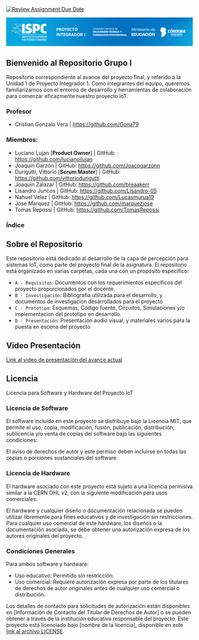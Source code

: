 [![Review Assignment Due Date](https://classroom.github.com/assets/deadline-readme-button-24ddc0f5d75046c5622901739e7c5dd533143b0c8e959d652212380cedb1ea36.svg)](https://classroom.github.com/a/6DmeHhP6)

![Imagen portada](/assets/caratulaPI.png)

## Bienvenido al Repositorio Grupo I 
Repositorio correspondiente al avance del proyecto final, y referido a la Unidad 1 de Proyecto Integrador 1.
Como integrantes del equipo, queremos familiarizarnos con el entorno de desarrollo y herramientas de colaboración para comenzar eficazmente nuestro proyecto IoT.

### Profesor
- Cristian Gonzalo Vera | https://github.com/Gona79


### Miembros:
- Luciano Lujan [**Product Owner**] | GitHub: https://github.com/lucianoilujan 
- Joaquin Garzón | GitHub: https://github.com/Joacogarzonn
- Durigutti, Vittorio [**Scrum Master**] | GitHub: https://github.com/vittoriodurigutti
- Joaquin Zalazar | GitHub: https://github.com/breaakerr
- Lisandro Juncos | GitHub: https://github.com/Lisandro-05
- Nahuel Velez | GitHub: https://github.com/Lucasmurua19
- Jose Marquez | GitHub: https://github.com/marquezjose
- Tomas Repossi | GitHub:  https://github.com/TomasRepossi

### Índice

## Sobre el Repositorio
Este repositorio está dedicado al desarrollo de la capa de percepción para sistemas IoT, como parte del proyecto final de la asignatura. El repositorio está organizado en varias carpetas, cada una con un propósito específico:
- `A - Requisitos`: Documentos con los requerimientos específicos del proyecto proporcionados por el docente.
- `B - Investigación`: Bibliografia utilizada para el desarrollo, y documentos de investigacion desarrollados para el proyecto
- `C - Prototipo`: Esquemas, Código fuente, Circuitos, Simulaciones y/o implementacion del prototipo en desarrollo.
- `D - Presentación`: Presentacion audio visual, y materiales varios para la puesta en escena del proyecto 


  
## Video Presentación
[Link al video de presentación del avance actual](URL_DEL_VIDEO)  

## Licencia  
Licencia para Software y Hardware del Proyecto IoT

### Licencia de Software
El software incluido en este proyecto se distribuye bajo la Licencia MIT, que permite el uso, copia, modificación, fusión, publicación, distribución, sublicencia y/o venta de copias del software bajo las siguientes condiciones:

El aviso de derechos de autor y este permiso deben incluirse en todas las copias o porciones sustanciales del software.

### Licencia de Hardware
El hardware asociado con este proyecto está sujeto a una licencia permisiva similar a la CERN OHL v2, con la siguiente modificación para usos comerciales:

El hardware y cualquier diseño o documentación relacionada se pueden utilizar libremente para fines educativos y de investigación sin restricciones. Para cualquier uso comercial de este hardware, los diseños o la documentación asociada, se debe obtener una autorización expresa de los autores originales del proyecto.

### Condiciones Generales
Para ambos software y hardware:
- Uso educativo: Permitido sin restricción.
- Uso comercial: Requiere autorización expresa por parte de los titulares de derechos de autor originales antes de cualquier uso comercial o distribución.

Los detalles de contacto para solicitudes de autorización están disponibles en [Información de Contacto del Titular de Derechos de Autor] o se pueden obtener a través de la institución educativa responsable del proyecto.
Este proyecto está licenciado bajo [nombre de la licencia], disponible en este [link al archivo LICENSE](LICENSE).
